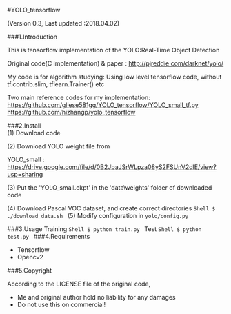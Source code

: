 #YOLO_tensorflow

(Version 0.3, Last updated :2018.04.02)

###1.Introduction

This is tensorflow implementation of the YOLO:Real-Time Object Detection

Original code(C implementation) & paper : http://pjreddie.com/darknet/yolo/

My code is for algorithm studying:
Using low level tensorflow code, without tf.contrib.slim, tflearn.Trainer() etc

Two main reference codes for my implementation:  
https://github.com/gliese581gg/YOLO_tensorflow/YOLO_small_tf.py  
https://github.com/hizhangp/yolo_tensorflow


###2.Install   
(1) Download code

(2) Download YOLO weight file from

YOLO_small : https://drive.google.com/file/d/0B2JbaJSrWLpza08yS2FSUnV2dlE/view?usp=sharing

(3) Put the 'YOLO_small.ckpt' in the 'data\weights' folder of downloaded code

(4) Download Pascal VOC dataset, and create correct directories
	```Shell
	$ ./download_data.sh
	```
(5) Modify configuration in `yolo/config.py`

###3.Usage
  Training
	```Shell
	$ python train.py
	```
  Test
	```Shell
	$ python test.py
	```
###4.Requirements

- Tensorflow
- Opencv2

###5.Copyright

According to the LICENSE file of the original code, 
- Me and original author hold no liability for any damages
- Do not use this on commercial!






